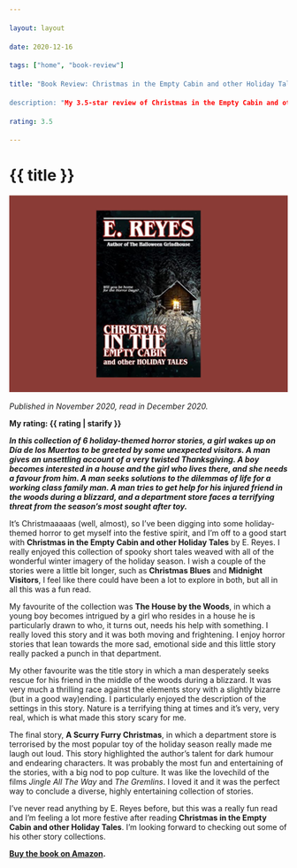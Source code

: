 ```yaml
---

layout: layout

date: 2020-12-16

tags: ["home", "book-review"]

title: "Book Review: Christmas in the Empty Cabin and other Holiday Tales E. Reyes“

description: "My 3.5-star review of Christmas in the Empty Cabin and other Holiday Tales by E. Reyes.”"

rating: 3.5

---
```


# {{ title }}

![](/images/christmas-in-the-empty-cabin.jpg)

*Published in November 2020, read in December 2020.*

**My rating: {{ rating | starify }}**

***In this collection of 6 holiday-themed horror stories, a girl wakes up on Día de los Muertos to be greeted by some unexpected visitors. A man gives an unsettling account of a very twisted Thanksgiving. A boy becomes interested in a house and the girl who lives there, and she needs a favour from him. A man seeks solutions to the dilemmas of life for a working class family man. A man tries to get help for his injured friend in the woods during a blizzard, and a department store faces a terrifying threat from the season’s most sought after toy.***

It’s Christmaaaaas (well, almost), so I’ve been digging into some holiday-themed horror to get myself into the festive spirit, and I’m off to a good start with **Christmas in the Empty Cabin and other Holiday Tales** by E. Reyes. I really enjoyed this collection of spooky short tales weaved with all of the wonderful winter imagery of the holiday season.
I wish a couple of the stories were a little bit longer, such as **Christmas Blues** and **Midnight Visitors**, I feel like there could have been a lot to explore in both, but all in all this was a fun read.

My favourite of the collection was **The House by the Woods**, in which a young boy becomes intrigued by a girl who resides in a house he is particularly drawn to who, it turns out, needs his help with something. I really loved this story and it was both moving and frightening. I enjoy horror stories that lean towards the more sad, emotional side and this little story really packed a punch in that department.

My other favourite was the title story in which a man desperately seeks rescue for his friend in the middle of the woods during a blizzard. It was very much a thrilling race against the elements story with a slightly bizarre (but in a good way)ending. I particularly enjoyed the description of the settings in this story. Nature is a terrifying thing at times and it’s very, very real, which is what made this story scary for me.

The final story, **A Scurry Furry Christmas**, in which a department store is terrorised by the most popular toy of the holiday season really made me laugh out loud. This story highlighted the author’s talent for dark humour and endearing characters. It was probably the most fun and entertaining of the stories, with a big nod to pop culture. It was like the lovechild of the films *Jingle All The Way* and *The Gremlins*. I loved it and it was the perfect way to conclude a diverse, highly entertaining collection of stories.

I’ve never read anything by E. Reyes before, but this was a really fun read and I’m feeling a lot more festive after reading **Christmas in the Empty Cabin and other Holiday Tales**. I’m looking forward to checking out some of his other story collections.

**[Buy the book on Amazon](https://www.amazon.com/Christmas-Empty-Cabin-Other-Holiday/dp/B08M8PKCXC).**
